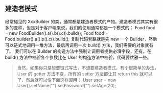 ## 建造者模式
经常碰见的 XxxBuilder 的类，通常都是建造者模式的产物。建造者模式其实有很多的变种，但是对于客户端来说，我们的使用通常都是一个模式的：
Food food = new FoodBuilder().a().b().c().build();
Food food = Food.builder().a().b().c().build();
复制代码套路就是先 new 一个 Builder，然后可以链式地调用一堆方法，最后再调用一次 build() 方法，我们需要的对象就有了。
我们可以在 Builder 的构造方法中强制让调用者提供必填字段，还有，在 build() 方法中校验各个参数比在 User 的构造方法中校验，代码要优雅一些。
> 当然，如果你只是想要链式写法，不想要建造者模式，有个很简单的办法，User 的 getter 方法不变，所有的 setter 方法都让其 return this 就可以了，然后就可以像下面这样调用：
> User user = new User().setName("").setPassword("").setAge(20);